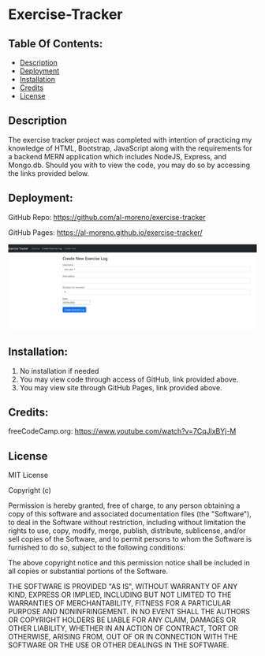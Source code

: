 # Exercise-Tracker


## Table Of Contents:
- [Description](#Description)
- [Deployment](#Deployment)
- [Installation](#Installation)
- [Credits](#Credits)
- [License](#License)


## Description

The exercise tracker project was completed with intention of practicing my knowledge of HTML, Bootstrap, JavaScript along with the requirements for a backend MERN application which includes NodeJS, Express, and Mongo.db. Should you with to view the code, you may do so by accessing the links provided below.


## Deployment: 

GitHub Repo: https://github.com/al-moreno/exercise-tracker

GitHub Pages:  https://al-moreno.github.io/exercise-tracker/ 

![picture](image.png)


## Installation:
1.  No installation if needed 
2.  You may view code through access of GitHub, link provided above.
3.  You may view site through GitHub Pages, link provided above. 

## Credits:
freeCodeCamp.org:  https://www.youtube.com/watch?v=7CqJlxBYj-M



## License
MIT License

Copyright (c) 

Permission is hereby granted, free of charge, to any person obtaining a copy of this software and associated documentation files (the "Software"), to deal in the Software without restriction, including without limitation the rights to use, copy, modify, merge, publish, distribute, sublicense, and/or sell copies of the Software, and to permit persons to whom the Software is furnished to do so, subject to the following conditions:

The above copyright notice and this permission notice shall be included in all copies or substantial portions of the Software.

THE SOFTWARE IS PROVIDED "AS IS", WITHOUT WARRANTY OF ANY KIND, EXPRESS OR IMPLIED, INCLUDING BUT NOT LIMITED TO THE WARRANTIES OF MERCHANTABILITY, FITNESS FOR A PARTICULAR PURPOSE AND NONINFRINGEMENT. IN NO EVENT SHALL THE AUTHORS OR COPYRIGHT HOLDERS BE LIABLE FOR ANY CLAIM, DAMAGES OR OTHER LIABILITY, WHETHER IN AN ACTION OF CONTRACT, TORT OR OTHERWISE, ARISING FROM, OUT OF OR IN CONNECTION WITH THE SOFTWARE OR THE USE OR OTHER DEALINGS IN THE SOFTWARE.
 